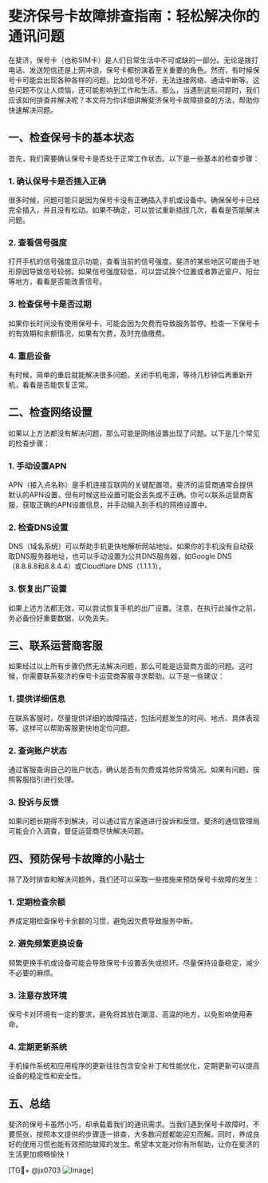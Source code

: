 # 斐济保号卡故障排查指南：轻松解决你的通讯问题

在斐济，保号卡（也称SIM卡）是人们日常生活中不可或缺的一部分。无论是拨打电话、发送短信还是上网冲浪，保号卡都扮演着至关重要的角色。然而，有时候保号卡可能会出现各种各样的问题，比如信号不好、无法连接网络、通话中断等。这些问题不仅让人烦恼，还可能影响到工作和生活。那么，当遇到这些问题时，我们应该如何排查并解决呢？本文将为你详细讲解斐济保号卡故障排查的方法，帮助你快速解决问题。

## 一、检查保号卡的基本状态

首先，我们需要确认保号卡是否处于正常工作状态。以下是一些基本的检查步骤：

### 1. 确认保号卡是否插入正确

很多时候，问题可能只是因为保号卡没有正确插入手机或设备中。确保保号卡已经完全插入，并且没有松动。如果不确定，可以尝试重新插拔几次，看看是否能解决问题。

### 2. 查看信号强度

打开手机的信号强度显示功能，查看当前的信号强度。斐济的某些地区可能由于地形原因导致信号较弱。如果信号强度较低，可以尝试换个位置或者靠近窗户、阳台等地方，看看是否能改善信号。

### 3. 检查保号卡是否过期

如果你长时间没有使用保号卡，可能会因为欠费而导致服务暂停。检查一下保号卡的有效期和余额情况，如果有欠费，及时充值缴费。

### 4. 重启设备

有时候，简单的重启就能解决很多问题。关闭手机电源，等待几秒钟后再重新开机，看看是否能恢复正常。

## 二、检查网络设置

如果以上方法都没有解决问题，那么可能是网络设置出现了问题。以下是几个常见的检查步骤：

### 1. 手动设置APN

APN（接入点名称）是手机连接互联网的关键配置项。斐济的运营商通常会提供默认的APN设置，但有时候这些设置可能会丢失或不正确。你可以联系运营商客服，获取正确的APN设置信息，并手动输入到手机的网络设置中。

### 2. 检查DNS设置

DNS（域名系统）可以帮助手机更快地解析网站地址。如果你的手机没有自动获取DNS服务器地址，也可以手动设置为公共DNS服务器，如Google DNS（8.8.8.8和8.8.4.4）或Cloudflare DNS（1.1.1.1）。

### 3. 恢复出厂设置

如果上述方法都无效，可以尝试恢复手机的出厂设置。注意，在执行此操作之前，务必备份好重要数据，以免丢失。

## 三、联系运营商客服

如果经过以上所有步骤仍然无法解决问题，那么可能是运营商方面的问题。这时候，你需要联系斐济的保号卡运营商客服寻求帮助。以下是一些建议：

### 1. 提供详细信息

在联系客服时，尽量提供详细的故障描述，包括问题发生的时间、地点、具体表现等。这样可以帮助客服更快地定位问题。

### 2. 查询账户状态

通过客服查询自己的账户状态，确认是否有欠费或其他异常情况。如果有问题，按照客服指引进行处理。

### 3. 投诉与反馈

如果问题长期得不到解决，可以通过官方渠道进行投诉和反馈。斐济的通信管理局可能会介入调查，督促运营商尽快解决问题。

## 四、预防保号卡故障的小贴士

除了及时排查和解决问题外，我们还可以采取一些措施来预防保号卡故障的发生：

### 1. 定期检查余额

养成定期检查保号卡余额的习惯，避免因欠费导致服务中断。

### 2. 避免频繁更换设备

频繁更换手机或设备可能会导致保号卡设置丢失或损坏。尽量保持设备稳定，减少不必要的麻烦。

### 3. 注意存放环境

保号卡对环境有一定的要求，避免将其放在潮湿、高温的地方，以免影响使用寿命。

### 4. 定期更新系统

手机操作系统和应用程序的更新往往包含安全补丁和性能优化，定期更新可以提高设备的稳定性和安全性。

## 五、总结

斐济的保号卡虽然小巧，却承载着我们的通讯需求。当我们遇到保号卡故障时，不要慌张，按照本文提供的步骤逐一排查，大多数问题都能迎刃而解。同时，养成良好的使用习惯也能有效预防故障的发生。希望本文能对你有所帮助，让你在斐济的生活更加顺畅愉快！

[TG💪+ @jx0703 ![Image](https://github.com/user-attachments/assets/dbca1d08-cadb-493c-b0ec-ad6f7a83f270)]